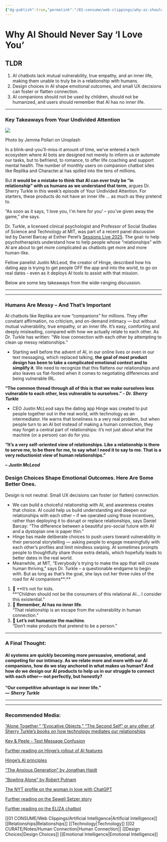 ```yaml
---
{"dg-publish":true,"permalink":"/01-consume/web-clippings/why-ai-should-never-say-i-love-you/","title":"Why AI Should Never Say ‘I Love You’"}
---
```


# Why AI Should Never Say ‘I Love You’

## TLDR

1. AI chatbots lack mutual vulnerability, true empathy, and an inner life, making them unable to truly be in a relationship with humans.
2. Design choices in AI shape emotional outcomes, and small UX decisions can foster or flatten connection.
3. AI companions should not be used by children, should not be humanized, and users should remember that AI has no inner life.



---
### Key Takeaways from Your Undivided Attention

![](https://substackcdn.com/image/fetch/w_424)

Photo by Jemma Pollari on Unsplash

In a blink-and-you’ll-miss-it amount of time, we’ve entered a tech ecosystem where AI bots are designed not merely to inform us or automate our tasks, but to befriend, to romance, to offer life coaching and support mental health. The number of monthly users on companion chatbot sites like Replika and Character.ai has spilled into the tens of millions.  
  
But **it would be a mistake to think that AI can ever truly be “in relationship” with us humans as we understand that term**, argues Dr. Sherry Turkle in this week’s episode of Your Undivided Attention. For starters, these products do not have an inner life … as much as they pretend to.  
  
“As soon as it says, ‘I love you, I'm here for you’ – you've given away the game,” she says.

Dr. Turkle, a licensed clinical psychologist and Professor of Social Studies of Science and Technology at MIT, was part of a recent panel discussion led by Daniel Barcay at Esther Perel’s [Sessions Live 2025](https://www.estherperel.com/sessions-live). The goal: to help psychotherapists understand how to help people whose “relationships” with AI are about to get more complicated as chatbots get more and more human-like.

Fellow panelist Justin McLeod, the creator of Hinge, described how his dating app is trying to get people OFF the app and into the world, to go on real dates - even as it deploys AI tools to assist with that mission.

Below are some key takeaways from the wide-ranging discussion.

---

---

### Humans Are Messy – And That’s Important

AI chatbots like Replika are now “companions” for millions. They offer constant affirmation, no criticism, and on-demand intimacy — but without mutual vulnerability, true empathy, or an inner life. It’s easy, comforting and deeply misleading, compared with how we actually relate to each other. As Dr. Turkle has written: “We lose connection with each other by attempting to clean up messy relationships.”

- Starting well before the advent of AI, in our online lives or even in our text messaging, which replaced talking, **the goal of most product design has been to take a complicated emotional context and to simplify it**. We need to recognize that this flattens our relationships and also leaves us flat-footed when it comes to negotiating differences and being vulnerable IRL.

**“The common thread through all of this is that we make ourselves less vulnerable to each other, less vulnerable to ourselves.” -** ***Dr. Sherry Turkle***

- CEO Justin McLeod says the dating app Hinge was created to put people together out in the real world, with technology as an intermediator. He warns that loneliness is a very real problem, but when people turn to an AI bot instead of making a human connection, they may forget a central part of relationships: it’s not just about what the machine (or a person) can do for you.

**“It’s a very self-oriented view of relationships. Like a relationship is there to serve me, to be there for me, to say what I need it to say to me. That is a very reductionist view of human relationships.”**

**–** ***Justin McLeod***

### Design Choices Shape Emotional Outcomes. Here Are Some Better Ones.

Design is not neutral. Small UX decisions can foster (or flatten) connection.

- We can build a choiceful relationship with AI, and awareness creates that choice. AI could help us build understanding and deepen our relationships with each other – if we operated using those incentives, rather than deploying it to disrupt or replace relationships, says Daniel Barcay: “The difference between a beautiful pro-social future with AI and a dystopian one is paper thin.”
- Hinge has made deliberate choices to push users toward vulnerability in their personal storytelling — asking people to engage meaningfully with each other’s profiles and limit mindless swiping. AI sometimes prompts people to thoughtfully share those extra details, which hopefully leads to better dates in the real world.
- Meanwhile, at MIT, “Everybody's trying to make the app that will create human thriving,” says Dr. Turkle – a questionable endgame to begin with. But as long as that’s the goal, she lays out her three rules of the road for AI companions**:**
1. 👶 **It’s not for kids.  
	**“Children should not be the consumers of this relational AI… I consider this existential.”
2. 🧠 **Remember, AI has no inner life**.  
	“That relationship is an escape from the vulnerability in human connection.”
3. 🤖 **Let’s not humanize the machine**.  
	“Don’t make products that pretend to be a person.”

---

### A Final Thought:

#### AI systems are quickly becoming more persuasive, emotional, and competing for our intimacy. As we relate more and more with our AI companions, how do we stay anchored in what makes us human? And how do we design our AI products to help us in our struggle to connect with each other— not perfectly, but honestly?

**“Our competitive advantage is our inner life.”  
—** ***Sherry Turkle***

---

---

### Recommended Media:

[“Alone Together,” “Evocative Objects,” “The Second Self” or any other of Sherry Turkle’s books on how technology mediates our relationships](https://sherryturkle.mit.edu/selected-publications/)

[Key & Peele - Text Message Confusion](https://www.youtube.com/watch?v=naleynXS7yo)

[Further reading on Hinge’s rollout of AI features](https://www.fastcompany.com/91259831/hinge-will-now-use-ai-to-grade-your-dating-profile-prompts)

[Hinge’s AI principles](https://hinge.co/ai-principles)

[“The Anxious Generation” by Jonathan Haidt](https://www.anxiousgeneration.com/book)

[“Bowling Alone” by Robert Putnam](http://bowlingalone.com/)

[The NYT profile on the woman in love with ChatGPT](https://www.nytimes.com/2025/01/15/technology/ai-chatgpt-boyfriend-companion.html)

[Further reading on the Sewell Setzer story](https://www.nytimes.com/2024/10/23/technology/characterai-lawsuit-teen-suicide.html)

[Further reading on the ELIZA chatbot](https://www.theguardian.com/technology/2023/jul/25/joseph-weizenbaum-inventor-eliza-chatbot-turned-against-artificial-intelligence-ai)





[[01 CONSUME/Web Clippings/Artificial Intelligence\|Artificial Intelligence]]
[[Relationships\|Relationships]]
[[Technology\|Technology]]
[[02 CURATE/Notes/Human Connection\|Human Connection]]
[[Design Choices\|Design Choices]]
[[Emotional Intelligence\|Emotional Intelligence]]
